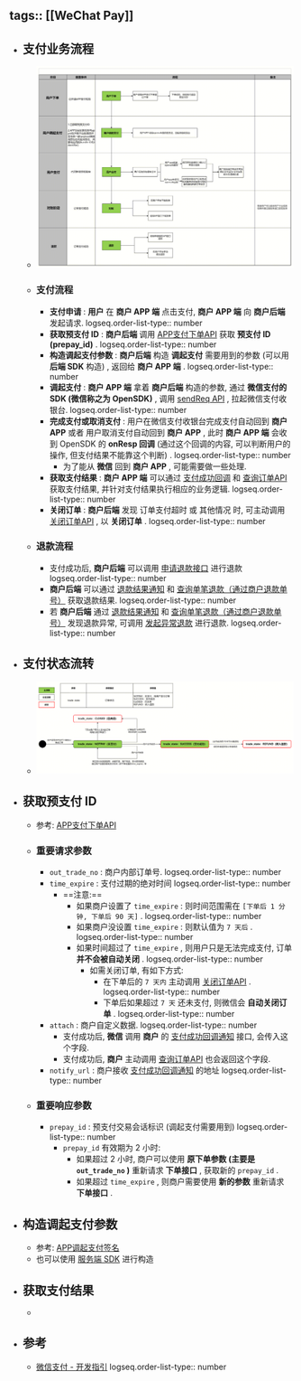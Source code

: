 tags:: [[WeChat Pay]]
---

- ## 支付业务流程
	- ![image.png](../assets/image_1761802978682_0.png)
	- ### 支付流程
		- **支付申请** : **用户** 在 **商户 APP 端** 点击支付, **商户 APP 端** 向 **商户后端** 发起请求.
		  logseq.order-list-type:: number
		- **获取预支付 ID** : **商户后端** 调用 [APP支付下单API](https://pay.weixin.qq.com/doc/v3/merchant/4013070347) 获取 **预支付 ID (prepay_id)** .
		  logseq.order-list-type:: number
		- **构造调起支付参数** :  **商户后端** 构造 **调起支付** 需要用到的参数 (可以用 **后端 SDK** 构造) , 返回给 **商户 APP 端** .
		  logseq.order-list-type:: number
		- **调起支付** : **商户 APP 端** 拿着 **商户后端** 构造的参数, 通过 **微信支付的 SDK (微信称之为 OpenSDK)** ,  调用 [sendReq API](https://pay.weixin.qq.com/doc/v3/merchant/4013070351) , 拉起微信支付收银台.
		  logseq.order-list-type:: number
		- **完成支付或取消支付** : 用户在微信支付收银台完成支付自动回到 **商户 APP** 或者 用户取消支付自动回到 **商户 APP** , 此时 **商户 APP 端** 会收到 OpenSDK 的 **onResp 回调** (通过这个回调的内容, 可以判断用户的操作, 但支付结果不能靠这个判断) .
		  logseq.order-list-type:: number
			- 为了能从 **微信** 回到 **商户 APP** , 可能需要做一些处理.
		- **获取支付结果** :  **商户 APP 端** 可以通过 [支付成功回调](https://pay.weixin.qq.com/doc/v3/merchant/4013070368) 和 [查询订单API](https://pay.weixin.qq.com/doc/v3/merchant/4013070356) 获取支付结果, 并针对支付结果执行相应的业务逻辑.
		  logseq.order-list-type:: number
		- **关闭订单** : **商户后端** 发现 订单支付超时 或 其他情况 时, 可主动调用 [关闭订单API](https://pay.weixin.qq.com/doc/v3/merchant/4013070360) , 以 **关闭订单** .
		  logseq.order-list-type:: number
	- ### 退款流程
		- 支付成功后, **商户后端** 可以调用 [申请退款接口](https://pay.weixin.qq.com/doc/v3/merchant/4013070371) 进行退款
		  logseq.order-list-type:: number
		- **商户后端** 可以通过 [退款结果通知](https://pay.weixin.qq.com/doc/v3/merchant/4013070388) 和 [查询单笔退款（通过商户退款单号）](https://pay.weixin.qq.com/doc/v3/merchant/4013070374) 获取退款结果.
		  logseq.order-list-type:: number
		- 若 **商户后端** 通过 [退款结果通知](https://pay.weixin.qq.com/doc/v3/merchant/4013070388) 和 [查询单笔退款（通过商户退款单号）](https://pay.weixin.qq.com/doc/v3/merchant/4013070374) 发现退款异常, 可调用 [发起异常退款](https://pay.weixin.qq.com/doc/v3/merchant/4013070379) 进行退款.
		  logseq.order-list-type:: number
- ## 支付状态流转
	- ![image.png](../assets/image_1761812900601_0.png)
- ## 获取预支付 ID
	- 参考: [APP支付下单API](https://pay.weixin.qq.com/doc/v3/merchant/4013070347)
	- ### 重要请求参数
		- `out_trade_no` : 商户内部订单号.
		  logseq.order-list-type:: number
		- `time_expire` : 支付过期的绝对时间
		  logseq.order-list-type:: number
			- ==注意:==
				- 如果商户设置了 `time_expire` : 则时间范围需在 `[下单后 1 分钟, 下单后 90 天]` .
				  logseq.order-list-type:: number
				- 如果商户没设置 `time_expire` : 则默认值为 `7 天后` .
				  logseq.order-list-type:: number
				- 如果时间超过了 `time_expire` , 则用户只是无法完成支付, 订单 **并不会被自动关闭** .
				  logseq.order-list-type:: number
					- 如需关闭订单, 有如下方式:
						- 在下单后的 `7 天内` 主动调用 [关闭订单API](https://pay.weixin.qq.com/doc/v3/merchant/4013070360) .
						  logseq.order-list-type:: number
						- 下单后如果超过 `7 天` 还未支付, 则微信会 **自动关闭订单** .
						  logseq.order-list-type:: number
		- `attach` : 商户自定义数据.
		  logseq.order-list-type:: number
			- 支付成功后, **微信** 调用 **商户** 的 [支付成功回调通知](https://pay.weixin.qq.com/doc/v3/merchant/4013070368) 接口, 会传入这个字段.
			- 支付成功后, **商户** 主动调用 [查询订单API](https://pay.weixin.qq.com/doc/v3/merchant/4013070356) 也会返回这个字段.
		- `notify_url` : 商户接收 [支付成功回调通知](https://pay.weixin.qq.com/doc/v3/merchant/4013070368) 的地址
		  logseq.order-list-type:: number
	- ### 重要响应参数
		- `prepay_id` : 预支付交易会话标识 (调起支付需要用到)
		  logseq.order-list-type:: number
			- `prepay_id` 有效期为 2 小时:
				- 如果超过 2 小时, 商户可以使用 **原下单参数 (主要是 `out_trade_no` )** 重新请求 **下单接口** , 获取新的 `prepay_id` .
				- 如果超过 `time_expire` , 则商户需要使用 **新的参数** 重新请求 **下单接口** .
- ## 构造调起支付参数
	- 参考: [APP调起支付签名](https://pay.weixin.qq.com/doc/v3/merchant/4012365340)
	- 也可以使用 [服务端 SDK](https://pay.weixin.qq.com/doc/v3/merchant/4012076498) 进行构造
- ## 获取支付结果
	-
- ## 参考
	- [微信支付 - 开发指引](https://pay.weixin.qq.com/doc/v3/merchant/4013070176)
	  logseq.order-list-type:: number